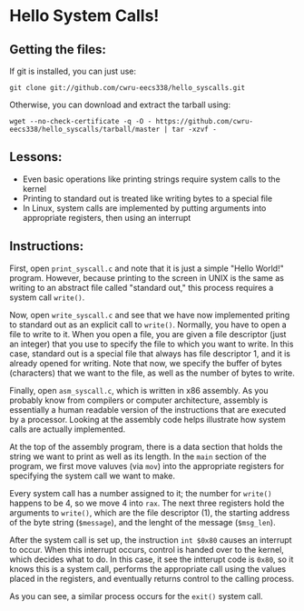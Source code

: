 Hello System Calls!
===================

Getting the files:
------------------
If git is installed, you can just use:

    git clone git://github.com/cwru-eecs338/hello_syscalls.git

Otherwise, you can download and extract the tarball using:

    wget --no-check-certificate -q -O - https://github.com/cwru-eecs338/hello_syscalls/tarball/master | tar -xzvf -

Lessons:
--------
* Even basic operations like printing strings require system calls to the kernel
* Printing to standard out is treated like writing bytes to a special file
* In Linux, system calls are implemented by putting arguments into appropriate registers, then using an interrupt

Instructions:
-------------
First, open `print_syscall.c` and note that it is just a simple "Hello World!"
program. However, because printing to the screen in UNIX is the same as writing
to an abstract file called "standard out," this process requires a system call
`write()`.

Now, open `write_syscall.c` and see that we have now implemented priting to
standard out as an explicit call to `write()`. Normally, you have to open a file
to write to it. When you open a file, you are given a file descriptor (just an
integer) that you use to specify the file to which you want to write. In this
case, standard out is a special file that always has file descriptor 1, and it
is already opened for writing. Note that now, we specify the buffer of bytes
(characters) that we want to the file, as well as the number of bytes to write.

Finally, open `asm_syscall.c`, which is written in x86 assembly. As you probably
know from compilers or computer architecture, assembly is essentially a human
readable version of the instructions that are executed by a processor. Looking
at the assembly code helps illustrate how system calls are actually implemented.

At the top of the assembly program, there is a data section that holds the
string we want to print as well as its length. In the `main` section of the
program, we first move valuves (via `mov`) into the appropriate registers for
specifying the system call we want to make.

Every system call has a number assigned to it; the number for `write()` happens
to be 4, so we move 4 into `rax`. The next three registers hold the arguments to
`write()`, which are the file descriptor (1), the starting address of the byte
string (`$message`), and the lenght of the message (`$msg_len`).

After the system call is set up, the instruction `int $0x80` causes an interrupt
to occur. When this interrupt occurs, control is handed over to the kernel,
which decides what to do. In this case, it see the intterupt code is `0x80`, so
it knows this is a system call, performs the appropriate call using the values
placed in the registers, and eventually returns control to the calling process.

As you can see, a similar process occurs for the `exit()` system call.
